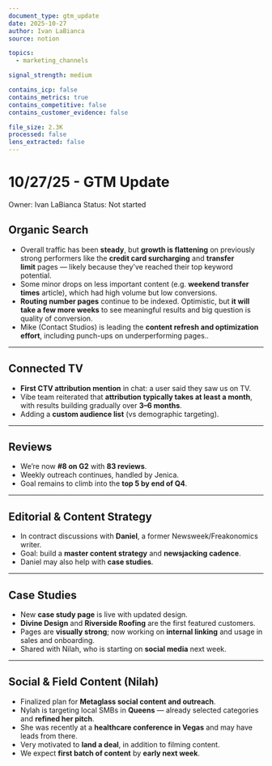 ```yaml
---
document_type: gtm_update
date: 2025-10-27
author: Ivan LaBianca
source: notion

topics:
  - marketing_channels

signal_strength: medium

contains_icp: false
contains_metrics: true
contains_competitive: false
contains_customer_evidence: false

file_size: 2.3K
processed: false
lens_extracted: false
---
```


# 10/27/25 - GTM Update

Owner: Ivan LaBianca
Status: Not started

## Organic Search

- Overall traffic has been **steady**, but **growth is flattening** on previously strong performers like the **credit card surcharging** and **transfer limit** pages — likely because they’ve reached their top keyword potential.
- Some minor drops on less important content (e.g. **weekend transfer times** article), which had high volume but low conversions.
- **Routing number pages** continue to be indexed. Optimistic, but **it will take a few more weeks** to see meaningful results and big question is quality of conversion.
- Mike (Contact Studios) is leading the **content refresh and optimization effort**, including punch-ups on underperforming pages..

---

## Connected TV

- **First CTV attribution mention** in chat: a user said they saw us on TV.
- Vibe team reiterated that **attribution typically takes at least a month**, with results building gradually over **3–6 months**.
- Adding a **custom audience list** (vs demographic targeting).

---

## Reviews

- We’re now **#8 on G2** with **83 reviews**.
- Weekly outreach continues, handled by Jenica.
- Goal remains to climb into the **top 5 by end of Q4**.

---

## Editorial & Content Strategy

- In contract discussions with **Daniel**, a former Newsweek/Freakonomics writer.
- Goal: build a **master content strategy** and **newsjacking cadence**.
- Daniel may also help with **case studies**.

---

## Case Studies

- New **case study page** is live with updated design.
- **Divine Design** and **Riverside Roofing** are the first featured customers.
- Pages are **visually strong**; now working on **internal linking** and usage in sales and onboarding.
- Shared with Nilah, who is starting on **social media** next week.

---

## Social & Field Content (Nilah)

- Finalized plan for **Metaglass social content and outreach**.
- Nylah is targeting local SMBs in **Queens** — already selected categories and **refined her pitch**.
- She was recently at a **healthcare conference in Vegas** and may have leads from there.
- Very motivated to **land a deal**, in addition to filming content.
- We expect **first batch of content** by **early next week**.
